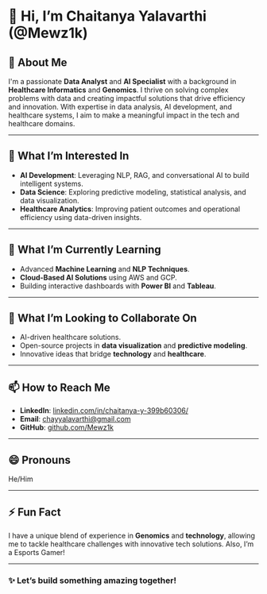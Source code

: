 # 👋 Hi, I’m **Chaitanya Yalavarthi (@Mewz1k)**

## 🌟 About Me
I'm a passionate **Data Analyst** and **AI Specialist** with a background in **Healthcare Informatics** and **Genomics**. I thrive on solving complex problems with data and creating impactful solutions that drive efficiency and innovation. With expertise in data analysis, AI development, and healthcare systems, I aim to make a meaningful impact in the tech and healthcare domains.

---

## 👀 **What I’m Interested In**
- **AI Development**: Leveraging NLP, RAG, and conversational AI to build intelligent systems.
- **Data Science**: Exploring predictive modeling, statistical analysis, and data visualization.
- **Healthcare Analytics**: Improving patient outcomes and operational efficiency using data-driven insights.

---

## 🌱 **What I’m Currently Learning**
- Advanced **Machine Learning** and **NLP Techniques**.
- **Cloud-Based AI Solutions** using AWS and GCP.
- Building interactive dashboards with **Power BI** and **Tableau**.

---

## 💞️ **What I’m Looking to Collaborate On**
- AI-driven healthcare solutions.
- Open-source projects in **data visualization** and **predictive modeling**.
- Innovative ideas that bridge **technology** and **healthcare**.

---

## 📫 **How to Reach Me**
- **LinkedIn**: [linkedin.com/in/chaitanya-y-399b60306/](https://www.linkedin.com/in/chaitanya-y-399b60306/)
- **Email**: [chayyalavarthi@gmail.com](mailto:chayyalavarthi@gmail.com)
- **GitHub**: [github.com/Mewz1k](https://github.com/Mewz1k)

---

## 😄 **Pronouns**
He/Him

---

## ⚡ **Fun Fact**
I have a unique blend of experience in **Genomics** and **technology**, allowing me to tackle healthcare challenges with innovative tech solutions. Also, I’m a Esports Gamer!

---

### ✨ Let’s build something amazing together!
